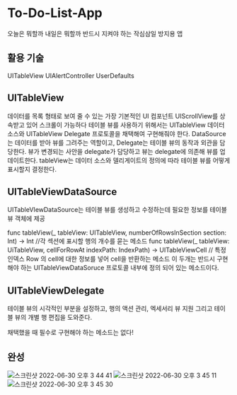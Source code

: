 # To-Do-List-App
오늘은 뭐할까 내일은 뭐할까 반드시 지켜야 하는 작심삼일 방지용 앱

## 활용 기술
UITableView
UIAlertController
UserDefaults

## UITableView
데이터를 목록 형태로 보여 줄 수 있는 가장 기본적인 UI 컴포넌트
UIScrollView를 상속받고 있어 스크롤이 가능하다
테이블 뷰를 사용하기 위해서는 UITableView 데이터 소스와 UITableView Delegate 프로토콜을 채택해여 구현해줘야 한다.
DataSource는 데이터를 받아 뷰를 그려주는 역할이고, Delegate는 테이블 뷰의 동작과 외관을 담당한다. 뷰가 변경되는 사안을 delegate가 담당하고 뷰는 delegate에 의존해 뷰를 업데이트한다.
tableView는 데이터 소스와 델리게이트의 정의에 따라 테이블 뷰를 어떻게 표시할지 결정한다.

## UITableViewDataSource
UITableVIewDataSource는 테이블 뷰를 생성하고 수정하는데 필요한 정보를 테이블 뷰 객체에 제공

func tableView(_ tableView: UITableView, numberOfRowsInSection section: Int) -> Int
//각 섹션에 표시할 행의 개수를 묻는 메소드
func tableView(_ tableView: UiTableView, cellForRowAt indexPath: IndexPath) -> UITableViewCell
// 특정 인덱스 Row 의 cell에 대한 정보를 넣어 cell을 반환하는 메소드
이 두개는 반드시 구현해야 하는 UITableViewDataSoruce 프로토콜 내부에 정의 되어 있는 메소드이다.

## UITableViewDelegate
테이블 뷰의 시각적인 부분을 설정하고, 행의 액션 관리, 엑세서리 뷰 지원 그리고 테이블 뷰의 개별 행 편집을 도와준다.

채택했을 때 필수로 구현해야 하는 메소드는 없다!

## 완성
![스크린샷 2022-06-30 오후 3 44 41](https://user-images.githubusercontent.com/102133961/176610431-ecfb52db-63d8-40db-a1d8-059e16d28aa9.jpg)
![스크린샷 2022-06-30 오후 3 45 11](https://user-images.githubusercontent.com/102133961/176610521-49f3b785-0f4e-4f75-ad06-9ae0b75d5c8b.jpg)
![스크린샷 2022-06-30 오후 3 45 30](https://user-images.githubusercontent.com/102133961/176610566-8b210b92-e61c-49d4-93a4-e641d92bc4c8.jpg)
